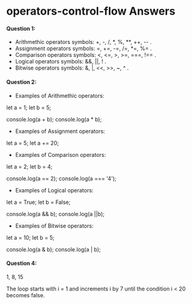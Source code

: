 # operators-control-flow Answers
#### Question 1:
* Arithmethic operators symbols: +, -, /, *, %, **, ++, --  .
* Assignment operators symbols: =, +=, -=, /=, *=, %=  .
* Comparison operators symbols: <, <=, >, >=, ===, !==  .
* Logical operators symbols: &&, ||, !  .
* Bitwise operators symbols: &, |, <<, >>, ~, ^  .

#### Question 2:
* Examples of Arithmethic operators:

let a = 1;
let b = 5;

console.log(a + b);
console.log(a * b);

* Examples of Assignment operators:

let a = 5;
let a += 20;

* Examples of Comparison operators:

let a = 2;
let b = 4;

console.log(a == 2);
console.log(a === '4');

* Examples of Logical operators:

let a = True;
let b = False;

console.log(a && b);
console.log(a ||b);

* Examples of Bitwise operators: 

let a = 10;
let b = 5;

console.log(a & b);
console.log(a | b);
  
#### Question 4:

1, 8, 15

The loop starts with i = 1 and increments i by 7 until the condition i < 20 becomes false.
